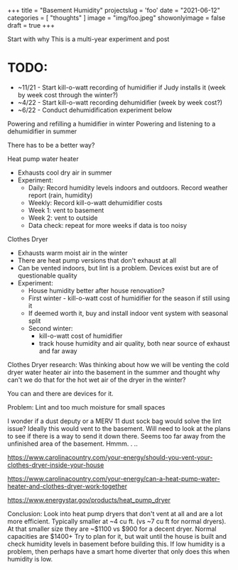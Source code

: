 +++
title = "Basement Humidity"
projectslug = 'foo'
date = "2021-06-12"
categories = [ "thoughts" ]
image = "img/foo.jpeg"
showonlyimage = false
draft = true
+++

Start with why
This is a multi-year experiment and post
<!--more-->

# TODO:
* ~11/21 - Start kill-o-watt recording of humidifier if Judy installs it (week by week cost through the winter?)
* ~4/22 - Start kill-o-watt recording dehumidifier (week by week cost?)
* ~6/22 - Conduct dehumidification experiment below

Powering and refilling a humidifier in winter
Powering and listening to a dehumidifier in summer

There has to be a better way?

Heat pump water heater
  * Exhausts cool dry air in summer
  * Experiment:
    * Daily: Record humidity levels indoors and outdoors. Record weather report (rain, humidity)
    * Weekly: Record kill-o-watt dehumidifier costs
    * Week 1: vent to basement 
    * Week 2: vent to outside
    * Data check: repeat for more weeks if data is too noisy

Clothes Dryer
  * Exhausts warm moist air in the winter
  * There are heat pump versions that don't exhaust at all
  * Can be vented indoors, but lint is a problem. Devices exist but are of questionable quality
  * Experiment:
    * House humidity better after house renovation?
    * First winter - kill-o-watt cost of humidifier for the season if still using it
    * If deemed worth it, buy and install indoor vent system with seasonal split
    * Second winter:
      * kill-o-watt cost of humidifier
      * track house humidity and air quality, both near source of exhaust and far away

Clothes Dryer research:
Was thinking about how we will be venting the cold dryer water heater air into the basement in the summer and thought why can't we
do that for the hot wet air of the dryer in the winter?

You can and there are devices for it.

Problem:
Lint and too much moisture for small spaces

I wonder if a dust deputy or a MERV 11 dust sock bag would solve the lint issue?
Ideally this would vent to the basement. Will need to look at the plans to see if there is a way to send it down there.
Seems too far away from the unfinished area of the basement. Hmmm. . ..

https://www.carolinacountry.com/your-energy/should-you-vent-your-clothes-dryer-inside-your-house

https://www.carolinacountry.com/your-energy/can-a-heat-pump-water-heater-and-clothes-dryer-work-together

https://www.energystar.gov/products/heat_pump_dryer

Conclusion:
Look into heat pump dryers that don't vent at all and are a lot more efficient. 
    Typically smaller at ~4 cu ft. (vs ~7 cu ft for normal dryers). At that smaller size they are ~$1100 vs $900 for a decent
    dryer. Normal capacities are $1400+
    Try to plan for it, but wait until the house is built and check humidity levels in basement before building this.
    If low humidity is a problem, then perhaps have a smart home diverter that only does this when humidity is low.
